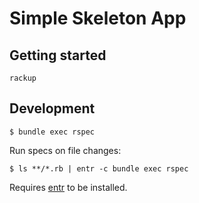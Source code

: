 # Simple Skeleton App

## Getting started

```
rackup
```

## Development

```
$ bundle exec rspec
```

Run specs on file changes:

```
$ ls **/*.rb | entr -c bundle exec rspec
```

Requires [entr](http://entrproject.org/) to be installed.
